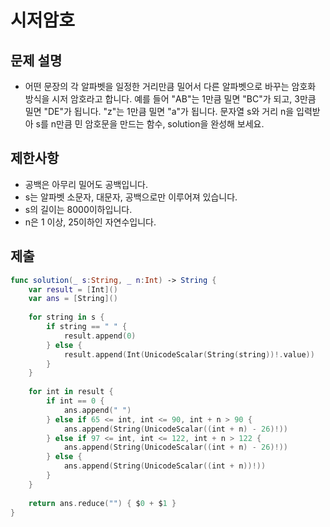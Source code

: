 # 시저암호
## 문제 설명
- 어떤 문장의 각 알파벳을 일정한 거리만큼 밀어서 다른 알파벳으로 바꾸는 암호화 방식을 시저 암호라고 합니다. 예를 들어 "AB"는 1만큼 밀면 "BC"가 되고, 3만큼 밀면 "DE"가 됩니다. "z"는 1만큼 밀면 "a"가 됩니다. 문자열 s와 거리 n을 입력받아 s를 n만큼 민 암호문을 만드는 함수, solution을 완성해 보세요.

## 제한사항
- 공백은 아무리 밀어도 공백입니다.
- s는 알파벳 소문자, 대문자, 공백으로만 이루어져 있습니다.
- s의 길이는 8000이하입니다.
- n은 1 이상, 25이하인 자연수입니다.

## 제출

```swift
func solution(_ s:String, _ n:Int) -> String {
    var result = [Int]()
    var ans = [String]()
    
    for string in s {
        if string == " " {
            result.append(0)
        } else {
            result.append(Int(UnicodeScalar(String(string))!.value))
        }
    }
    
    for int in result {
        if int == 0 {
            ans.append(" ")
        } else if 65 <= int, int <= 90, int + n > 90 {
            ans.append(String(UnicodeScalar((int + n) - 26)!))
        } else if 97 <= int, int <= 122, int + n > 122 {
            ans.append(String(UnicodeScalar((int + n) - 26)!))
        } else {
            ans.append(String(UnicodeScalar((int + n))!))
        }
    }
    
    return ans.reduce("") { $0 + $1 }
}
```

